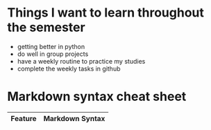 # Things I want to learn throughout the semester
- getting better in python
- do well in group projects
- have a weekly routine to practice my studies
- complete the weekly tasks in github

# Markdown syntax cheat sheet 
| Feature | Markdown Syntax |
| --------| ------------- |



